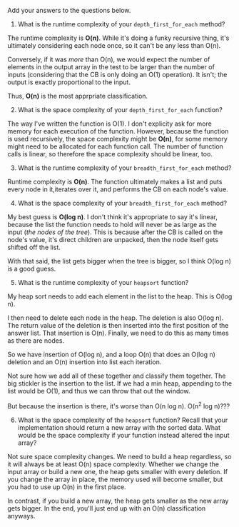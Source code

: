 Add your answers to the questions below.

1. What is the runtime complexity of your `depth_first_for_each` method?

The runtime complexity is **O(n)**. While it's doing a funky recursive thing, it's ultimately considering each node once, so it can't be any less than O(n). 

Conversely, if it was *more* than O(n), we would expect the number of elements in the output array in the test to be larger than the number of inputs (considering that the CB is only doing an O(1) operation). It isn't; the output is exactly proportional to the input. 

Thus, **O(n)** is the most apprpriate classification.

2. What is the space complexity of your `depth_first_for_each` function?

The way I've written the function is O(1). I don't explicity ask for more memory for each execution of the function. However, because the function is used recursively, the space complexity might be **O(n)**, for some memory might need to be allocated for each function call. The number of function calls is linear, so therefore the space complexity should be linear, too.

3. What is the runtime complexity of your `breadth_first_for_each` method?

Runtime complexity is **O(n)**. The function ultimately makes a list and puts every node in it,iterates over it, and performs the CB on each node's value.

4. What is the space complexity of your `breadth_first_for_each` method?

My best guess is **O(log n)**. I don't think it's appropriate to say it's linear, because the list the function needs to hold will never be as large as the input (*the nodes of the tree*). This is because after the CB is called on the node's value, it's direct children are unpacked, then the node itself gets shifted off the list. 

With that said, the list gets bigger when the tree is bigger, so I think O(log n) is a good guess.

5. What is the runtime complexity of your `heapsort` function?

My heap sort needs to add each element in the list to the heap. This is O(log n).

I then need to delete each node in the heap. The deletion is also O(log n). The return value of the deletion is then inserted into the first position of the answer list. That insertion is O(n). Finally, we need to do this as many times as there are nodes. 

So we have insertion of O(log n), and a loop O(n) that does an O(log n) deletion and an O(n) insertion into list each iteration.

Not sure how we add all of these together and classify them together. The big stickler is the insertion to the list. If we had a min heap, appending to the list would be O(1), and thus we can throw that out the window.

But because the insertion is there, it's worse than O(n log n). O(n<sup>2</sup> log n)???

6. What is the space complexity of the `heapsort` function? Recall that your implementation should return a new array with the sorted data. What would be the space complexity if your function instead altered the input array?

Not sure space complexity changes. We need to build a heap regardless, so it will always be at least O(n) space complexity. Whether we change the input array or build a new one, the heap gets smaller with every deletion. If you change the array in place, the memory used will become smaller, but you had to use up O(n) in the first place.

In contrast, if you build a new array, the heap gets smaller as the new array gets bigger. In the end, you'll just end up with an O(n) classification anyways.